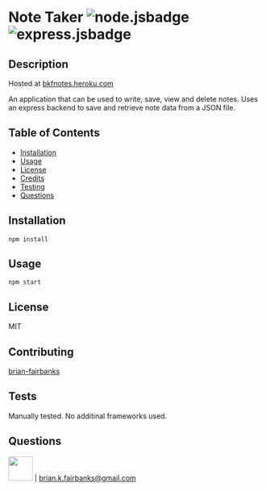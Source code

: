 
# Note Taker ![node.jsbadge](https://img.shields.io/static/v1?label=node.js&message=enabled&color=success)![express.jsbadge](https://img.shields.io/static/v1?label=Express.js&message=enabled&color=success)
## Description
Hosted at [bkfnotes.heroku.com](https://bkfnotes.herokuapp.com/)

An application that can be used to write, save, view and delete notes.
Uses an express backend to save and retrieve note data from a JSON file.

## Table of Contents
* [Installation](#installation)
* [Usage](#usage)
* [License](#license)
* [Credits](#contributing)
* [Testing](#tests)
* [Questions](#questions)

## Installation
```
npm install
```
## Usage
```
npm start
```
## License
MIT
## Contributing
[brian-fairbanks](https://github.com/Brian-Fairbanks)

## Tests
Manually tested.  No additinal frameworks used.

## Questions
<img src="https://avatars0.githubusercontent.com/u/59707181?v=4" height="48" width="48"> | brian.k.fairbanks@gmail.com

